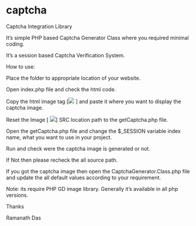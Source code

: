 captcha
=======
Captcha Integration Library

It’s simple PHP based Captcha Generator Class where you required minimal coding. 

It’s a session based Captcha Verification System.

How to use:

Place the folder to appropriate location of your website.

Open index.php file and check the html code. 

Copy the html image tag [<img  src=””  /> ] and paste it where you want to display the captcha image.

Reset the Image [ <img src=”” >] SRC location path to the getCaptcha.php file.

Open the getCaptcha.php file and change the $_SESSION variable index name, what you want to use in your project.

Run and check were the captcha image is generated or not.

If Not then please recheck the all source path.

If you got the captcha image then open the CaptchaGenerator.Class.php file and update the all default values according to your requirement.

Note:  its require PHP GD image library. Generally it’s available in all php versions.

Thanks

Ramanath Das
  


